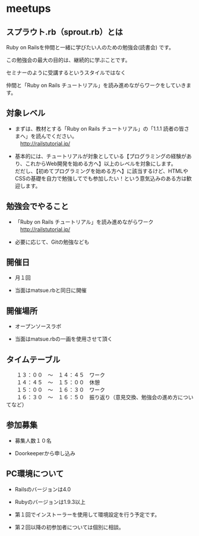 meetups
=======

## スプラウト.rb（sprout.rb）とは

Ruby on Railsを仲間と一緒に学びたい人のための勉強会(読書会) です。

この勉強会の最大の目的は、継続的に学ぶことです。

セミナーのように受講するというスタイルではなく

仲間と「Ruby on Rails チュートリアル」を読み進めながらワークをしていきます。


## 対象レベル

* まずは、教材とする「Ruby on Rails チュートリアル」の「1.1.1 読者の皆さまへ」を読んでください。  
　http://railstutorial.jp/

* 基本的には、チュートリアルが対象としている【プログラミングの経験があり、これからWeb開発を始める方へ】以上のレベルを対象にします。  
だだし、【初めてプログラミングを始める方へ】に該当するけど、HTMLやCSSの基礎を自力で勉強してでも参加したい！という意気込みのある方は歓迎します。  


## 勉強会でやること

* 「Ruby on Rails チュートリアル」を読み進めながらワーク  
　http://railstutorial.jp/

* 必要に応じて、Gitの勉強なども


## 開催日
* 月１回

* 当面はmatsue.rbと同日に開催


## 開催場所

* オープンソースラボ

* 当面はmatsue.rbの一画を使用させて頂く


## タイムテーブル

　　１３：００　～　１４：４５　ワーク  
　　１４：４５　～　１５：００　休憩  
　　１５：００　～　１６：３０　ワーク  
　　１６：３０　～　１６：５０　振り返り（意見交換、勉強会の進め方についてなど）  


## 参加募集

* 募集人数１０名

* Doorkeeperから申し込み


## PC環境について

* Railsのバージョンは4.0

* Rubyのバージョンは1.9.3以上

* 第１回でインストーラーを使用して環境設定を行う予定です。

* 第２回以降の初参加者については個別に相談。



